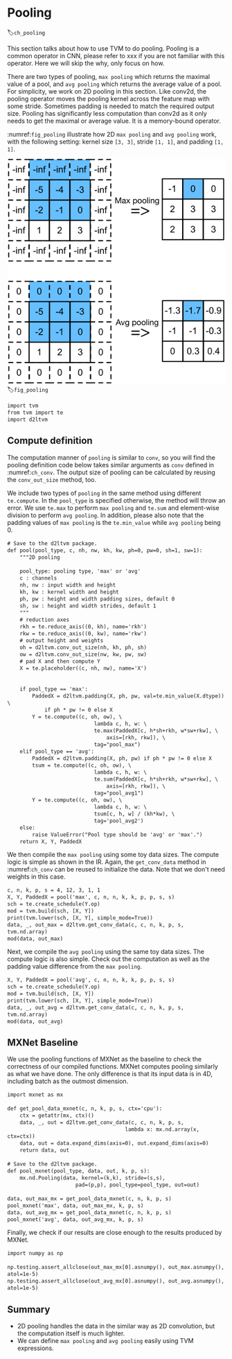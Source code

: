 # Pooling
:label:`ch_pooling`

This section talks about how to use TVM to do pooling. Pooling is a common operator in CNN, please refer to xxx if you are not familiar with this operator. Here we will skip the why, only focus on how.

There are two types of pooling, `max pooling` which returns the maximal value of a pool, and `avg pooling` which returns the average value of a pool. For simplicity, we work on 2D pooling in this section. Like conv2d, the pooling operator moves the pooling kernel across the feature map with some stride. Sometimes padding is needed to match the required output size. Pooling has significantly less computation than conv2d as it only needs to get the maximal or average value. It is a memory-bound operator.

:numref:`fig_pooling` illustrate how 2D `max pooling` and `avg pooling` work, with the following setting: kernel size `[3, 3]`, stride `[1, 1]`, and padding `[1, 1]`.

![2D max and average poolings. The blue shape indicates a particular pooling step. Note that besides the algorithm, the padding values are also different.](../img/pooling.svg)
:label:`fig_pooling`

```{.python .input}
import tvm
from tvm import te
import d2ltvm
```

## Compute definition

The computation manner of `pooling` is similar to `conv`, so you will find the pooling definition code below takes similar arguments as `conv` defined in :numref:`ch_conv`. The output size of pooling can be calculated by reusing the `conv_out_size` method, too.

We include two types of `pooling` in the same method using different `te.compute`. In the `pool_type` is specified otherwise, the method will throw an error. 
We use `te.max` to perform `max pooling` and `te.sum` and element-wise division to perform `avg pooling`. In addition, please also note that the padding values of `max pooling` is the `te.min_value` while `avg pooling` being 0.

```{.python .input}
# Save to the d2ltvm package.
def pool(pool_type, c, nh, nw, kh, kw, ph=0, pw=0, sh=1, sw=1):
    """2D pooling
    
    pool_type: pooling type, 'max' or 'avg'
    c : channels
    nh, nw : input width and height
    kh, kw : kernel width and height
    ph, pw : height and width padding sizes, default 0
    sh, sw : height and width strides, default 1
    """
    # reduction axes
    rkh = te.reduce_axis((0, kh), name='rkh')
    rkw = te.reduce_axis((0, kw), name='rkw')
    # output height and weights
    oh = d2ltvm.conv_out_size(nh, kh, ph, sh)
    ow = d2ltvm.conv_out_size(nw, kw, pw, sw)
    # pad X and then compute Y
    X = te.placeholder((c, nh, nw), name='X')
    
    
    if pool_type == 'max':
        PaddedX = d2ltvm.padding(X, ph, pw, val=te.min_value(X.dtype)) \
            if ph * pw != 0 else X
        Y = te.compute((c, oh, ow), \
                            lambda c, h, w: \
                            te.max(PaddedX[c, h*sh+rkh, w*sw+rkw], \
                                axis=[rkh, rkw]), \
                            tag="pool_max")
    elif pool_type == 'avg':
        PaddedX = d2ltvm.padding(X, ph, pw) if ph * pw != 0 else X
        tsum = te.compute((c, oh, ow), \
                            lambda c, h, w: \
                            te.sum(PaddedX[c, h*sh+rkh, w*sw+rkw], \
                                axis=[rkh, rkw]), \
                            tag="pool_avg1")
        Y = te.compute((c, oh, ow), \
                            lambda c, h, w: \
                            tsum[c, h, w] / (kh*kw), \
                            tag='pool_avg2')
    else:
        raise ValueError("Pool type should be 'avg' or 'max'.")
    return X, Y, PaddedX
```

We then compile the `max pooling` using some toy data sizes. The compute logic is simple as shown in the IR. Again, the `get_conv_data` method in :numref:`ch_conv` can be reused to initialize the data. Note that we don't need weights in this case.

```{.python .input}
c, n, k, p, s = 4, 12, 3, 1, 1
X, Y, PaddedX = pool('max', c, n, n, k, k, p, p, s, s)
sch = te.create_schedule(Y.op)
mod = tvm.build(sch, [X, Y])
print(tvm.lower(sch, [X, Y], simple_mode=True))
data, _, out_max = d2ltvm.get_conv_data(c, c, n, k, p, s, tvm.nd.array)
mod(data, out_max)
```

Next, we compile the `avg pooling` using the same toy data sizes. The compute logic is also simple. Check out the computation as well as the padding value difference from the `max pooling`.

```{.python .input}
X, Y, PaddedX = pool('avg', c, n, n, k, k, p, p, s, s)
sch = te.create_schedule(Y.op)
mod = tvm.build(sch, [X, Y])
print(tvm.lower(sch, [X, Y], simple_mode=True))
data, _, out_avg = d2ltvm.get_conv_data(c, c, n, k, p, s, tvm.nd.array)
mod(data, out_avg)
```

## MXNet Baseline

We use the pooling functions of MXNet as the baseline to check the correctness of our compiled functions. MXNet computes pooling similarly as what we have done. The only difference is that its input data is in 4D, including batch as the outmost dimension.

```{.python .input}
import mxnet as mx

def get_pool_data_mxnet(c, n, k, p, s, ctx='cpu'):
    ctx = getattr(mx, ctx)()
    data, _, out = d2ltvm.get_conv_data(c, c, n, k, p, s,
                                      lambda x: mx.nd.array(x, ctx=ctx))
    data, out = data.expand_dims(axis=0), out.expand_dims(axis=0)
    return data, out

# Save to the d2ltvm package.
def pool_mxnet(pool_type, data, out, k, p, s):
    mx.nd.Pooling(data, kernel=(k,k), stride=(s,s),
                      pad=(p,p), pool_type=pool_type, out=out)

data, out_max_mx = get_pool_data_mxnet(c, n, k, p, s)
pool_mxnet('max', data, out_max_mx, k, p, s)
data, out_avg_mx = get_pool_data_mxnet(c, n, k, p, s)
pool_mxnet('avg', data, out_avg_mx, k, p, s)
```

Finally, we check if our results are close enough to the results produced by MXNet.

```{.python .input}
import numpy as np

np.testing.assert_allclose(out_max_mx[0].asnumpy(), out_max.asnumpy(), atol=1e-5)
np.testing.assert_allclose(out_avg_mx[0].asnumpy(), out_avg.asnumpy(), atol=1e-5)
```

## Summary

- 2D pooling handles the data in the similar way as 2D convolution, but the computation itself is much lighter.
- We can define `max pooling` and `avg pooling` easily using TVM expressions.
